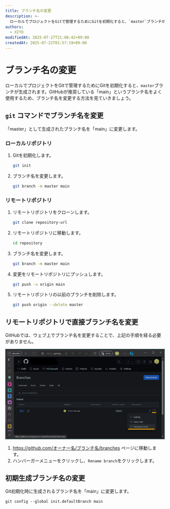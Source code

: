 ```yaml
---
title: ブランチ名の変更
description: >-
  ローカルでプロジェクトをGitで管理するためにGitを初期化すると、`master`ブランチが生成されます。GitHubが推奨している「main」というブランチ名をよく使用するため、ブランチ名を変更する方法を見ていきましょう。
authors:
  - XIYO
modifiedAt: 2025-07-27T21:08:42+09:00
createdAt: 2025-07-22T01:57:19+09:00
---
```

# ブランチ名の変更

ローカルでプロジェクトをGitで管理するためにGitを初期化すると、`master`ブランチが生成されます。GitHubが推奨している「main」というブランチ名をよく使用するため、ブランチ名を変更する方法を見ていきましょう。

## `git` コマンドでブランチ名を変更

「master」として生成されたブランチ名を「main」に変更します。

### ローカルリポジトリ

1. Gitを初期化します。

   ```bash
   git init
   ```

2. ブランチ名を変更します。
   ```bash
   git branch -m master main
   ```

### リモートリポジトリ

1. リモートリポジトリをクローンします。
   ```bash
   git clone repository-url
   ```
2. リモートリポジトリに移動します。
   ```bash
   cd repository
   ```
3. ブランチ名を変更します。
   ```bash
   git branch -m master main
   ```
4. 変更をリモートリポジトリにプッシュします。
   ```bash
   git push -u origin main
   ```
5. リモートリポジトリの以前のブランチを削除します。
   ```bash
   git push origin --delete master
   ```

## リモートリポジトリで直接ブランチ名を変更

GitHubでは、ウェブ上でブランチ名を変更することで、上記の手順を経る必要がありません。

![ブランチ名を変更するメニューの位置](./assets/change-branch-name-20240918104226703.png)

1. <https://github.com/オーナー名/ブランチ名/branches> ページに移動します。
2. ハンバーガーメニューをクリックし、`Rename branch`をクリックします。

## 初期生成ブランチ名の変更

Git初期化時に生成されるブランチ名を「main」に変更します。

```shell
git config --global init.defaultBranch main
```


